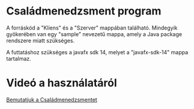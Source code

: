 Családmenedzsment program
===
A forráskód a "Kliens" és a "Szerver" mappában található.
Mindegyik gyökerében van egy "sample" nevezetű mappa,
amely a Java package rendszere miatt szükséges.

A futtatáshoz szükséges a javafx sdk 14, melyet a
"javafx-sdk-14" mappa tartalmaz.

# Videó a használatáról
[Bemutatjuk a Családmenedzsmentet](https://youtu.be/6vifnvoEhJU)

